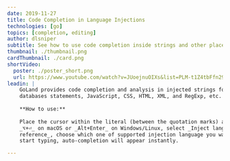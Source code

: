 ```yaml
---
date: 2019-11-27
title: Code Completion in Language Injections
technologies: [go]
topics: [completion, editing]
author: dlsniper
subtitle: See how to use code completion inside strings and other places
thumbnail: ./thumbnail.png
cardThumbnail: ./card.png
shortVideo:
  poster: ./poster_short.png
  url: https://www.youtube.com/watch?v=JUoejnuOIXs&list=PLM-t1Z4tbFfn291KlSOQE_ulCAyzXO3uA
leadin: |
    GoLand provides code completion and analysis in injected strings for SQL and 
    databases statements, JavaScript, CSS, HTML, XML, and RegExp, etc.
    
    **How to use:**
    
    Place the cursor within the literal (between the quotation marks) and press 
    _⌥+⏎_ on macOS or _Alt+Enter_ on Windows/Linux, select _Inject language or 
    reference_, choose which one of supported injection language you want to use and 
    start typing, auto-completion will appear instantly.

---
```

